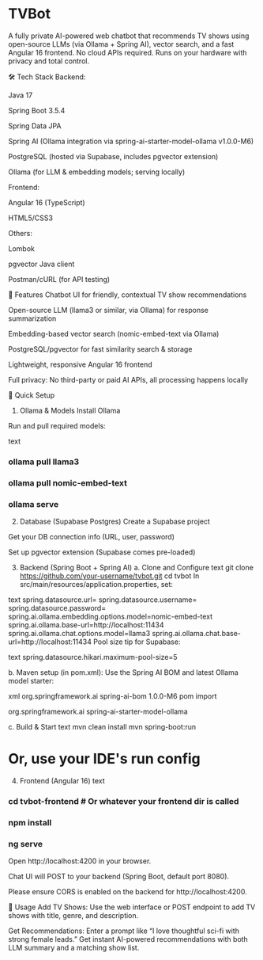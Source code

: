 # TVBot
A fully private AI-powered web chatbot that recommends TV shows using open-source LLMs (via Ollama + Spring AI), vector search, and a fast Angular 16 frontend.
No cloud APIs required. Runs on your hardware with privacy and total control.

🛠️ Tech Stack
Backend:

Java 17

Spring Boot 3.5.4

Spring Data JPA

Spring AI (Ollama integration via spring-ai-starter-model-ollama v1.0.0-M6)

PostgreSQL (hosted via Supabase, includes pgvector extension)

Ollama (for LLM & embedding models; serving locally)

Frontend:

Angular 16 (TypeScript)

HTML5/CSS3

Others:

Lombok

pgvector Java client

Postman/cURL (for API testing)

🌟 Features
Chatbot UI for friendly, contextual TV show recommendations

Open-source LLM (llama3 or similar, via Ollama) for response summarization

Embedding-based vector search (nomic-embed-text via Ollama)

PostgreSQL/pgvector for fast similarity search & storage

Lightweight, responsive Angular 16 frontend

Full privacy: No third-party or paid AI APIs, all processing happens locally

🚀 Quick Setup
1. Ollama & Models
Install Ollama

Run and pull required models:

text
### ollama pull llama3
### ollama pull nomic-embed-text
### ollama serve

2. Database (Supabase Postgres)
Create a Supabase project

Get your DB connection info (URL, user, password)

Set up pgvector extension (Supabase comes pre-loaded)

3. Backend (Spring Boot + Spring AI)
a. Clone and Configure
text
git clone https://github.com/your-username/tvbot.git
cd tvbot
In src/main/resources/application.properties, set:

text
spring.datasource.url=<your supabase db url>
spring.datasource.username=<your db user>
spring.datasource.password=<your db password>
spring.ai.ollama.embedding.options.model=nomic-embed-text
spring.ai.ollama.base-url=http://localhost:11434
spring.ai.ollama.chat.options.model=llama3
spring.ai.ollama.chat.base-url=http://localhost:11434
Pool size tip for Supabase:

text
spring.datasource.hikari.maximum-pool-size=5

b. Maven setup (in pom.xml):
Use the Spring AI BOM and latest Ollama model starter:

xml
<dependencyManagement>
  <dependencies>
    <dependency>
      <groupId>org.springframework.ai</groupId>
      <artifactId>spring-ai-bom</artifactId>
      <version>1.0.0-M6</version>
      <type>pom</type>
      <scope>import</scope>
    </dependency>
  </dependencies>
</dependencyManagement>
<dependencies>
  <!-- Other dependencies -->
  <dependency>
    <groupId>org.springframework.ai</groupId>
    <artifactId>spring-ai-starter-model-ollama</artifactId>
  </dependency>
  <!-- ... -->
</dependencies>

c. Build & Start
text
mvn clean install
mvn spring-boot:run
# Or, use your IDE's run config
4. Frontend (Angular 16)
text
### cd tvbot-frontend   # Or whatever your frontend dir is called
### npm install
### ng serve
Open http://localhost:4200 in your browser.

Chat UI will POST to your backend (Spring Boot, default port 8080).

Please ensure CORS is enabled on the backend for http://localhost:4200.

📝 Usage
Add TV Shows:
Use the web interface or POST endpoint to add TV shows with title, genre, and description.

Get Recommendations:
Enter a prompt like “I love thoughtful sci-fi with strong female leads.”
Get instant AI-powered recommendations with both LLM summary and a matching show list.
